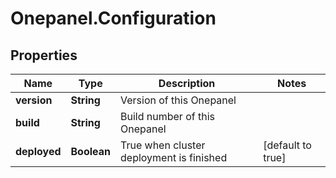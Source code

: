 # Onepanel.Configuration

## Properties
Name | Type | Description | Notes
------------ | ------------- | ------------- | -------------
**version** | **String** | Version of this Onepanel | 
**build** | **String** | Build number of this Onepanel | 
**deployed** | **Boolean** | True when cluster deployment is finished | [default to true]


